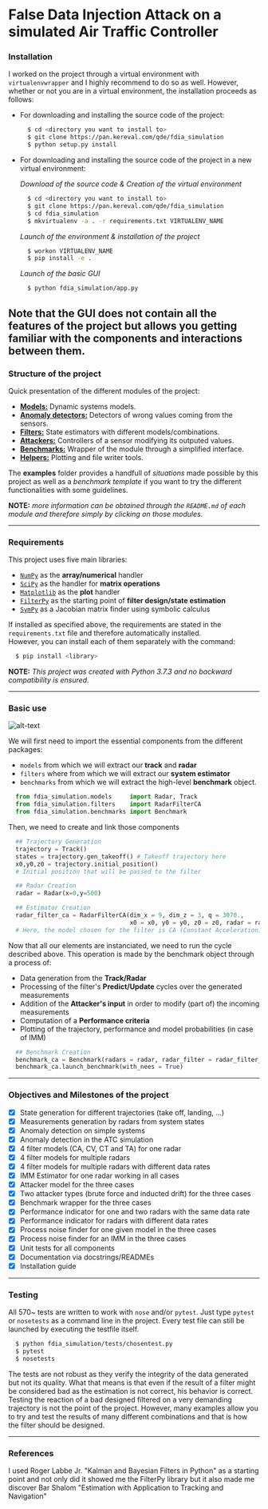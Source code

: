 # False Data Injection Attack on a simulated Air Traffic Controller

### Installation

I worked on the project through a virtual environment with `virtualenvwrapper`
and I highly recommend to do so as well. However, whether or not you are in a
virtual environment, the installation proceeds as follows:

* For downloading and installing the source code of the project:

  ```bash
    $ cd <directory you want to install to>
    $ git clone https://pan.kereval.com/qde/fdia_simulation
    $ python setup.py install
  ```
* For downloading and installing the source code of the project in a new virtual environment:  

  *Download of the source code & Creation of the virtual environment*
  ```bash
    $ cd <directory you want to install to>
    $ git clone https://pan.kereval.com/qde/fdia_simulation
    $ cd fdia_simulation
    $ mkvirtualenv -a . -r requirements.txt VIRTUALENV_NAME
  ```
  *Launch of the environment & installation of the project*
  ```bash
    $ workon VIRTUALENV_NAME
    $ pip install -e .
  ```

  *Launch of the basic GUI*
  ```bash
    $ python fdia_simulation/app.py
  ```
Note that the GUI does not contain all the features of the project but allows 
you getting familiar with the components and interactions between them.
---

### Structure of the project

Quick presentation of the different modules of the project:
* [**Models:**][models]
Dynamic systems models.
* [**Anomaly detectors:**][detectors]
Detectors of wrong values coming from the sensors.  
* [**Filters:**][filters]
State estimators with different models/combinations.
* [**Attackers:**][attackers]
Controllers of a sensor modifying its outputed values.
* [**Benchmarks:**][benchmarks]
Wrapper of the module through a simplified interface.
* [**Helpers:**][helpers]
Plotting and file writer tools.

The **examples** folder provides a handfull of *situations* made possible by this project
as well as a *benchmark template* if you want to try the different functionalities with
some guidelines.

**NOTE:** *more information can be obtained through the `README.md` of each module and
therefore simply by clicking on those modules.*

---

### Requirements

This project uses five main libraries:
* [`NumPy`][numpy] as the **array/numerical** handler
* [`SciPy`][scipy] as the handler for **matrix operations**
* [`Matplotlib`][matplotlib] as the **plot** handler
* [`FilterPy`][filterpy] as the starting point of **filter design/state estimation**  
* [`SymPy`][sympy] as a Jacobian matrix finder using symbolic calculus

If installed as specified above, the requirements are stated in the ``requirements.txt`` file
and therefore automatically installed.  
However, you can install each of them separately with the command:
```bash
  $ pip install <library>
```


**NOTE:** *This project was created with Python 3.7.3 and no backward compatibility is
ensured.*  

---

### Basic use

![alt-text][basic_use]

We will first need to import the essential components from the different packages:
* `models` from which we will extract our **track** and **radar**
* `filters` where from which we will extract our **system estimator**
* `benchmarks` from which we will extract the high-level **benchmark** object.

```python
  from fdia_simulation.models     import Radar, Track
  from fdia_simulation.filters    import RadarFilterCA
  from fdia_simulation.benchmarks import Benchmark
```

Then, we need to create and link those components
```python
  ## Trajectory Generation
  trajectory = Track()
  states = trajectory.gen_takeoff() # Takeoff trajectory here
  x0,y0,z0 = trajectory.initial_position()
  # Initial position that will be passed to the filter

  ## Radar Creation
  radar = Radar(x=0,y=500)

  ## Estimator Creation
  radar_filter_ca = RadarFilterCA(dim_x = 9, dim_z = 3, q = 3070.,
                                  x0 = x0, y0 = y0, z0 = z0, radar = radar)
  # Here, the model chosen for the filter is CA (Constant Acceleration)
```

Now that all our elements are instanciated, we need to run the cycle described
above. This operation is made by the benchmark object through a process of:
* Data generation from the **Track/Radar**
* Processing of the filter's **Predict/Update** cycles over the generated measurements
* Addition of the **Attacker's input** in order to modify (part of) the incoming measurements
* Computation of a **Performance criteria**
* Plotting of the trajectory, performance and model probabilities (in case of IMM)

```python
  ## Benchmark Creation
  benchmark_ca = Benchmark(radars = radar, radar_filter = radar_filter_ca,states = states)
  benchmark_ca.launch_benchmark(with_nees = True)
```

---

### Objectives and Milestones of the project

- [X] State generation for different trajectories (take off, landing, ...)
- [X] Measurements generation by radars from system states
- [X] Anomaly detection on simple systems
- [X] Anomaly detection in the ATC simulation
- [X] 4 filter models (CA, CV, CT and TA) for one radar
- [X] 4 filter models for multiple radars  
- [X] 4 filter models for multiple radars with different data rates   
- [X] IMM Estimator for one radar working in all cases
- [X] Attacker model for the three cases
- [X] Two attacker types (brute force and inducted drift) for the three cases
- [X] Benchmark wrapper for the three cases
- [X] Performance indicator for one and two radars with the same data rate
- [X] Performance indicator for radars with different data rates  
- [X] Process noise finder for one given model in the three cases
- [X] Process noise finder for an IMM in the three cases
- [X] Unit tests for all components
- [X] Documentation via docstrings/READMEs
- [X] Installation guide

---

### Testing

All 570~ tests are written to work with `nose` and/or `pytest`. Just type `pytest` or
`nosetests` as a command line in the project. Every test file can still be launched
by executing the testfile itself.
```bash
  $ python fdia_simulation/tests/chosentest.py
  $ pytest
  $ nosetests
```

The tests are not robust as they verify the integrity of the data generated but
not its quality. What that means is that even if the result of a filter might be 
considered bad as the estimation is not correct, his behavior is correct. 
Testing the reaction of a bad designed filtered on a very demanding trajectory is 
not the point of the project. However, many examples allow you to try and test the 
results of many different combinations and that is how the filter should be designed.

---

### References

I used Roger Labbe Jr. "Kalman and Bayesian Filters in Python" as a starting point
and not only did it showed me the FilterPy library but it also made me discover
Bar Shalom "Estimation with Application to Tracking and Navigation"


[models]:https://pan.kereval.com/qde/fdia_simulation/tree/master/fdia_simulation/models
[detectors]:https://pan.kereval.com/qde/fdia_simulation/tree/master/fdia_simulation/anomaly_detectors
[filters]:https://pan.kereval.com/qde/fdia_simulation/tree/master/fdia_simulation/filters
[attackers]:https://pan.kereval.com/qde/fdia_simulation/tree/master/fdia_simulation/attackers
[benchmarks]:https://pan.kereval.com/qde/fdia_simulation/tree/master/fdia_simulation/benchmarks
[helpers]:https://pan.kereval.com/qde/fdia_simulation/tree/master/fdia_simulation/helpers

[numpy]:https://github.com/numpy/numpy
[scipy]:https://github.com/scipy/scipy
[matplotlib]:https://github.com/matplotlib/matplotlib
[filterpy]:https://github.com/rlabbe/filterpy
[sympy]:https://github.com/sympy/sympy

[basic_use]:https://pan.kereval.com/qde/fdia_simulation/raw/master/images/basic_use.png "Basic use of the project"

